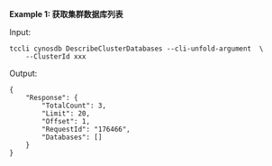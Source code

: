 **Example 1: 获取集群数据库列表**



Input: 

```
tccli cynosdb DescribeClusterDatabases --cli-unfold-argument  \
    --ClusterId xxx
```

Output: 
```
{
    "Response": {
        "TotalCount": 3,
        "Limit": 20,
        "Offset": 1,
        "RequestId": "176466",
        "Databases": []
    }
}
```

